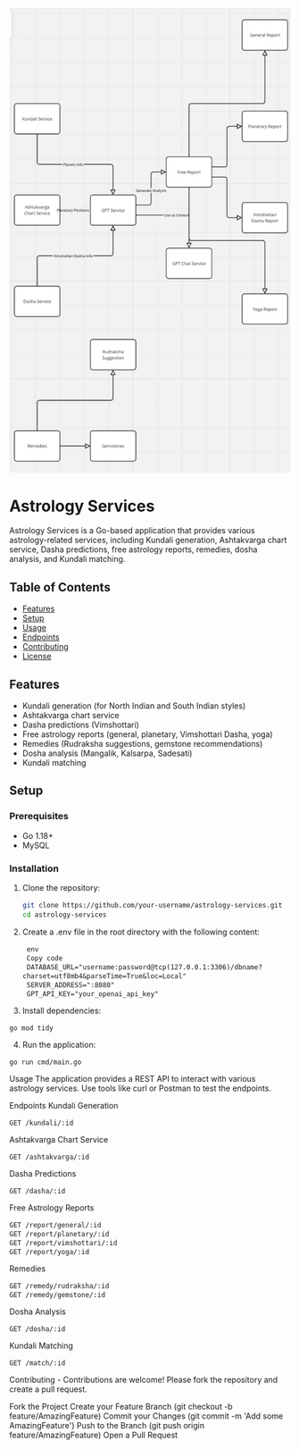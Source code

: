 ![Alt text](<WhatsApp Image 2024-06-15 at 12.05.02.jpeg>)
# Astrology Services

Astrology Services is a Go-based application that provides various astrology-related services, including Kundali generation, Ashtakvarga chart service, Dasha predictions, free astrology reports, remedies, dosha analysis, and Kundali matching.

## Table of Contents

- [Features](#features)
- [Setup](#setup)
- [Usage](#usage)
- [Endpoints](#endpoints)
- [Contributing](#contributing)
- [License](#license)

## Features

- Kundali generation (for North Indian and South Indian styles)
- Ashtakvarga chart service
- Dasha predictions (Vimshottari)
- Free astrology reports (general, planetary, Vimshottari Dasha, yoga)
- Remedies (Rudraksha suggestions, gemstone recommendations)
- Dosha analysis (Mangalik, Kalsarpa, Sadesati)
- Kundali matching


## Setup

### Prerequisites

- Go 1.18+
- MySQL

### Installation

1. Clone the repository:
   ```sh
   git clone https://github.com/your-username/astrology-services.git
   cd astrology-services
   ```
2. Create a .env file in the root directory with the following content:
   ```
    env
    Copy code
    DATABASE_URL="username:password@tcp(127.0.0.1:3306)/dbname?charset=utf8mb4&parseTime=True&loc=Local"
    SERVER_ADDRESS=":8080"
    GPT_API_KEY="your_openai_api_key"
   ```
3. Install dependencies:
```
go mod tidy
```
4. Run the application:
```
go run cmd/main.go
```

Usage
The application provides a REST API to interact with various astrology services. Use tools like curl or Postman to test the endpoints.

Endpoints
Kundali Generation
```
GET /kundali/:id
```

Ashtakvarga Chart Service
```
GET /ashtakvarga/:id
```

Dasha Predictions
```
GET /dasha/:id
```
Free Astrology Reports
```
GET /report/general/:id
GET /report/planetary/:id
GET /report/vimshottari/:id
GET /report/yoga/:id
```
Remedies
```
GET /remedy/rudraksha/:id
GET /remedy/gemstone/:id
```
Dosha Analysis
```
GET /dosha/:id
```
Kundali Matching
```
GET /match/:id
```


Contributing - 
Contributions are welcome! Please fork the repository and create a pull request.

Fork the Project
Create your Feature Branch (git checkout -b feature/AmazingFeature)
Commit your Changes (git commit -m 'Add some AmazingFeature')
Push to the Branch (git push origin feature/AmazingFeature)
Open a Pull Request
